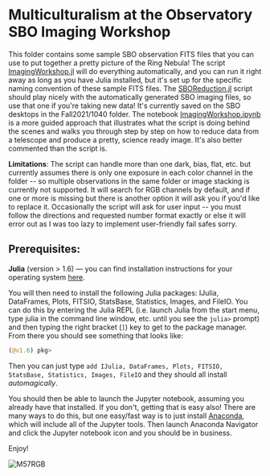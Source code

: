 # Multiculturalism at the Observatory SBO Imaging Workshop

This folder contains some sample SBO observation FITS files that you can use to put together a pretty picture of the Ring Nebula! The script [ImagingWorkshop.jl](ImagingWorkshop.jl) will do everything automatically, and you can run it right away as long as you have Julia installed, but it's set up for the specific naming convention of these sample FITS files. The [SBOReduction.jl](SBOReduction.jl) script should play nicely with the automatically generated SBO imaging files, so use that one if you're taking new data! It's currently saved on the SBO desktops in the Fall2021/1040 folder. The notebook [ImagingWorkshop.ipynb](ImagingWorkshop.ipynb) is a more guided approach that illustrates what the script is doing behind the scenes and walks you through step by step on how to reduce data from a telescope and produce a pretty, science ready image. It's also better commented than the script is.

**Limitations**: The script can handle more than one dark, bias, flat, etc. but currently assumes there is only one exposure in each color channel in the folder -- so multiple observations in the same folder or image stacking is currently not supported. It will search for RGB channels by default, and if one or more is missing but there is another option it will ask you if you'd like to replace it. Occasionally the script will ask for user input -- you must follow the directions and requested number format exactly or else it will error out as I was too lazy to implement user-friendly fail safes sorry. 

## Prerequisites:

**Julia** (version > 1.6) &mdash; you can find installation instructions for your operating system [here](https://julialang.org/downloads/).

You will then need to install the following Julia packages: IJulia, DataFrames, Plots, FITSIO, StatsBase, Statistics, Images, and FileIO. You can do this by entering the Julia REPL (i.e. launch Julia from the start menu, type julia in the command line window, etc. until you see the `julia>` prompt) and then typing the right bracket (`]`) key to get to the package manager. From there you should see something that looks like:

```julia
(@v1.6) pkg>
```

Then you can just type `add IJulia, DataFrames, Plots, FITSIO, StatsBase, Statistics, Images, FileIO` and they should all install *automagically*.

You should then be able to launch the Jupyter notebook, assuming you already have that installed. If you don't, getting that is easy also! There are many ways to do this, but one easy/fast way is to just install [Anaconda](https://www.anaconda.com/download/), which will include all of the Jupyter tools. Then launch Anaconda Navigator and click the Jupyter notebook icon and you should be in business.

Enjoy!

![M57RGB](M57RGB.png)
